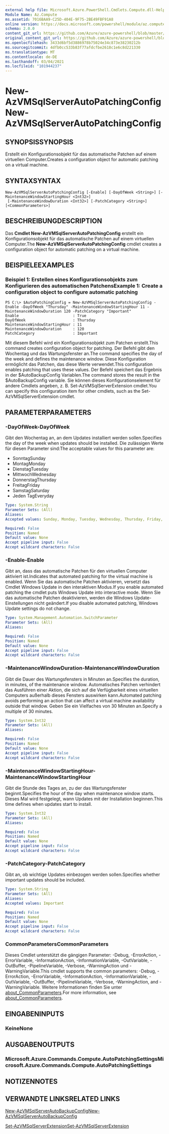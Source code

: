 ```yaml
---
external help file: Microsoft.Azure.PowerShell.Cmdlets.Compute.dll-Help.xml
Module Name: Az.Compute
ms.assetid: 7016BAA9-C25D-404E-9F75-2BE49FBF91A8
online version: https://docs.microsoft.com/powershell/module/az.compute/new-azvmsqlserverautopatchingconfig
schema: 2.0.0
content_git_url: https://github.com/Azure/azure-powershell/blob/master/src/Compute/Compute/help/New-AzVMSqlServerAutoPatchingConfig.md
original_content_git_url: https://github.com/Azure/azure-powershell/blob/master/src/Compute/Compute/help/New-AzVMSqlServerAutoPatchingConfig.md
ms.openlocfilehash: 3433d6bf5d3886978b75024e34c873e38230212b
ms.sourcegitcommit: 4dfb0cc533b83f77afdcfbe2618c1e6c8d221330
ms.translationtype: MT
ms.contentlocale: de-DE
ms.lasthandoff: 03/04/2021
ms.locfileid: "101944237"
---
```

# <span data-ttu-id="80d34-101">New-AzVMSqlServerAutoPatchingConfig</span><span class="sxs-lookup"><span data-stu-id="80d34-101">New-AzVMSqlServerAutoPatchingConfig</span></span>

## <span data-ttu-id="80d34-102">SYNOPSIS</span><span class="sxs-lookup"><span data-stu-id="80d34-102">SYNOPSIS</span></span>
<span data-ttu-id="80d34-103">Erstellt ein Konfigurationsobjekt für das automatische Patchen auf einem virtuellen Computer.</span><span class="sxs-lookup"><span data-stu-id="80d34-103">Creates a configuration object for automatic patching on a virtual machine.</span></span>

## <span data-ttu-id="80d34-104">SYNTAX</span><span class="sxs-lookup"><span data-stu-id="80d34-104">SYNTAX</span></span>

```
New-AzVMSqlServerAutoPatchingConfig [-Enable] [-DayOfWeek <String>] [-MaintenanceWindowStartingHour <Int32>]
 [-MaintenanceWindowDuration <Int32>] [-PatchCategory <String>] [<CommonParameters>]
```

## <span data-ttu-id="80d34-105">BESCHREIBUNG</span><span class="sxs-lookup"><span data-stu-id="80d34-105">DESCRIPTION</span></span>
<span data-ttu-id="80d34-106">Das **Cmdlet New-AzVMSqlServerAutoPatchingConfig** erstellt ein Konfigurationsobjekt für das automatische Patchen auf einem virtuellen Computer.</span><span class="sxs-lookup"><span data-stu-id="80d34-106">The **New-AzVMSqlServerAutoPatchingConfig** cmdlet creates a configuration object for automatic patching on a virtual machine.</span></span>

## <span data-ttu-id="80d34-107">BEISPIELE</span><span class="sxs-lookup"><span data-stu-id="80d34-107">EXAMPLES</span></span>

### <span data-ttu-id="80d34-108">Beispiel 1: Erstellen eines Konfigurationsobjekts zum Konfigurieren des automatischen Patchens</span><span class="sxs-lookup"><span data-stu-id="80d34-108">Example 1: Create a configuration object to configure automatic patching</span></span>
```
PS C:\> $AutoPatchingConfig = New-AzVMSqlServerAutoPatchingConfig -Enable -DayOfWeek "Thursday" -MaintenanceWindowStartingHour 11 -MaintenanceWindowDuration 120 -PatchCategory "Important"
Enable                        : True
DayOfWeek                     : Thursday
MaintenanceWindowStartingHour : 11
MaintenanceWindowDuration     : 120
PatchCategory                 : Important
```

<span data-ttu-id="80d34-109">Mit diesem Befehl wird ein Konfigurationsobjekt zum Patchen erstellt.</span><span class="sxs-lookup"><span data-stu-id="80d34-109">This command creates configuration object for patching.</span></span>
<span data-ttu-id="80d34-110">Der Befehl gibt den Wochentag und das Wartungsfenster an.</span><span class="sxs-lookup"><span data-stu-id="80d34-110">The command specifies the day of the week and defines the maintenance window.</span></span>
<span data-ttu-id="80d34-111">Diese Konfiguration ermöglicht das Patchen, das diese Werte verwendet.</span><span class="sxs-lookup"><span data-stu-id="80d34-111">This configuration enables patching that uses these values.</span></span>
<span data-ttu-id="80d34-112">Der Befehl speichert das Ergebnis in der $AutoBackupConfig Variablen.</span><span class="sxs-lookup"><span data-stu-id="80d34-112">The command stores the result in the $AutoBackupConfig variable.</span></span>
<span data-ttu-id="80d34-113">Sie können dieses Konfigurationselement für andere Cmdlets angeben, z. B. Set-AzVMSqlServerExtension cmdlet.</span><span class="sxs-lookup"><span data-stu-id="80d34-113">You can specify this configuration item for other cmdlets, such as the Set-AzVMSqlServerExtension cmdlet.</span></span>

## <span data-ttu-id="80d34-114">PARAMETER</span><span class="sxs-lookup"><span data-stu-id="80d34-114">PARAMETERS</span></span>

### <span data-ttu-id="80d34-115">-DayOfWeek</span><span class="sxs-lookup"><span data-stu-id="80d34-115">-DayOfWeek</span></span>
<span data-ttu-id="80d34-116">Gibt den Wochentag an, an dem Updates installiert werden sollen.</span><span class="sxs-lookup"><span data-stu-id="80d34-116">Specifies the day of the week when updates should be installed.</span></span>
<span data-ttu-id="80d34-117">Die zulässigen Werte für diesen Parameter sind:</span><span class="sxs-lookup"><span data-stu-id="80d34-117">The acceptable values for this parameter are:</span></span>
- <span data-ttu-id="80d34-118">Sonntag</span><span class="sxs-lookup"><span data-stu-id="80d34-118">Sunday</span></span>
- <span data-ttu-id="80d34-119">Montag</span><span class="sxs-lookup"><span data-stu-id="80d34-119">Monday</span></span>
- <span data-ttu-id="80d34-120">Dienstag</span><span class="sxs-lookup"><span data-stu-id="80d34-120">Tuesday</span></span>
- <span data-ttu-id="80d34-121">Mittwoch</span><span class="sxs-lookup"><span data-stu-id="80d34-121">Wednesday</span></span>
- <span data-ttu-id="80d34-122">Donnerstag</span><span class="sxs-lookup"><span data-stu-id="80d34-122">Thursday</span></span>
- <span data-ttu-id="80d34-123">Freitag</span><span class="sxs-lookup"><span data-stu-id="80d34-123">Friday</span></span>
- <span data-ttu-id="80d34-124">Samstag</span><span class="sxs-lookup"><span data-stu-id="80d34-124">Saturday</span></span>
- <span data-ttu-id="80d34-125">Jeden Tag</span><span class="sxs-lookup"><span data-stu-id="80d34-125">Everyday</span></span>

```yaml
Type: System.String
Parameter Sets: (All)
Aliases:
Accepted values: Sunday, Monday, Tuesday, Wednesday, Thursday, Friday, Saturday, Everyday

Required: False
Position: Named
Default value: None
Accept pipeline input: False
Accept wildcard characters: False
```

### <span data-ttu-id="80d34-126">-Enable</span><span class="sxs-lookup"><span data-stu-id="80d34-126">-Enable</span></span>
<span data-ttu-id="80d34-127">Gibt an, dass das automatische Patchen für den virtuellen Computer aktiviert ist.</span><span class="sxs-lookup"><span data-stu-id="80d34-127">Indicates that automated patching for the virtual machine is enabled.</span></span>
<span data-ttu-id="80d34-128">Wenn Sie das automatische Patchen aktivieren, versetzt das Cmdlet Windows Update in den interaktiven Modus.</span><span class="sxs-lookup"><span data-stu-id="80d34-128">If you enable automated patching the cmdlet puts Windows Update into interactive mode.</span></span>
<span data-ttu-id="80d34-129">Wenn Sie das automatische Patchen deaktivieren, werden die Windows Update-Einstellungen nicht geändert.</span><span class="sxs-lookup"><span data-stu-id="80d34-129">If you disable automated patching, Windows Update settings do not change.</span></span>

```yaml
Type: System.Management.Automation.SwitchParameter
Parameter Sets: (All)
Aliases:

Required: False
Position: Named
Default value: None
Accept pipeline input: False
Accept wildcard characters: False
```

### <span data-ttu-id="80d34-130">-MaintenanceWindowDuration</span><span class="sxs-lookup"><span data-stu-id="80d34-130">-MaintenanceWindowDuration</span></span>
<span data-ttu-id="80d34-131">Gibt die Dauer des Wartungsfensters in Minuten an.</span><span class="sxs-lookup"><span data-stu-id="80d34-131">Specifies the duration, in minutes, of the maintenance window.</span></span>
<span data-ttu-id="80d34-132">Automatisches Patchen verhindert das Ausführen einer Aktion, die sich auf die Verfügbarkeit eines virtuellen Computers außerhalb dieses Fensters auswirken kann.</span><span class="sxs-lookup"><span data-stu-id="80d34-132">Automated patching avoids performing an action that can affect a virtual machine availability outside that window.</span></span>
<span data-ttu-id="80d34-133">Geben Sie ein Vielfaches von 30 Minuten an.</span><span class="sxs-lookup"><span data-stu-id="80d34-133">Specify a multiple of 30 minutes.</span></span>

```yaml
Type: System.Int32
Parameter Sets: (All)
Aliases:

Required: False
Position: Named
Default value: None
Accept pipeline input: False
Accept wildcard characters: False
```

### <span data-ttu-id="80d34-134">-MaintenanceWindowStartingHour</span><span class="sxs-lookup"><span data-stu-id="80d34-134">-MaintenanceWindowStartingHour</span></span>
<span data-ttu-id="80d34-135">Gibt die Stunde des Tages an, zu der das Wartungsfenster beginnt.</span><span class="sxs-lookup"><span data-stu-id="80d34-135">Specifies the hour of the day when maintenance window starts.</span></span>
<span data-ttu-id="80d34-136">Dieses Mal wird festgelegt, wann Updates mit der Installation beginnen.</span><span class="sxs-lookup"><span data-stu-id="80d34-136">This time defines when updates start to install.</span></span>

```yaml
Type: System.Int32
Parameter Sets: (All)
Aliases:

Required: False
Position: Named
Default value: None
Accept pipeline input: False
Accept wildcard characters: False
```

### <span data-ttu-id="80d34-137">-PatchCategory</span><span class="sxs-lookup"><span data-stu-id="80d34-137">-PatchCategory</span></span>
<span data-ttu-id="80d34-138">Gibt an, ob wichtige Updates einbezogen werden sollen.</span><span class="sxs-lookup"><span data-stu-id="80d34-138">Specifies whether important updates should be included.</span></span>

```yaml
Type: System.String
Parameter Sets: (All)
Aliases:
Accepted values: Important

Required: False
Position: Named
Default value: None
Accept pipeline input: False
Accept wildcard characters: False
```

### <span data-ttu-id="80d34-139">CommonParameters</span><span class="sxs-lookup"><span data-stu-id="80d34-139">CommonParameters</span></span>
<span data-ttu-id="80d34-140">Dieses Cmdlet unterstützt die gängigen Parameter: -Debug, -ErrorAction, -ErrorVariable, -InformationAction, -InformationVariable, -OutVariable, -OutBuffer, -PipelineVariable, -Verbose, -WarningAction und -WarningVariable.</span><span class="sxs-lookup"><span data-stu-id="80d34-140">This cmdlet supports the common parameters: -Debug, -ErrorAction, -ErrorVariable, -InformationAction, -InformationVariable, -OutVariable, -OutBuffer, -PipelineVariable, -Verbose, -WarningAction, and -WarningVariable.</span></span> <span data-ttu-id="80d34-141">Weitere Informationen finden Sie unter [about_CommonParameters](http://go.microsoft.com/fwlink/?LinkID=113216).</span><span class="sxs-lookup"><span data-stu-id="80d34-141">For more information, see [about_CommonParameters](http://go.microsoft.com/fwlink/?LinkID=113216).</span></span>

## <span data-ttu-id="80d34-142">EINGABEN</span><span class="sxs-lookup"><span data-stu-id="80d34-142">INPUTS</span></span>

### <span data-ttu-id="80d34-143">Keine</span><span class="sxs-lookup"><span data-stu-id="80d34-143">None</span></span>

## <span data-ttu-id="80d34-144">AUSGABEN</span><span class="sxs-lookup"><span data-stu-id="80d34-144">OUTPUTS</span></span>

### <span data-ttu-id="80d34-145">Microsoft.Azure.Commands.Compute.AutoPatchingSettings</span><span class="sxs-lookup"><span data-stu-id="80d34-145">Microsoft.Azure.Commands.Compute.AutoPatchingSettings</span></span>

## <span data-ttu-id="80d34-146">NOTIZEN</span><span class="sxs-lookup"><span data-stu-id="80d34-146">NOTES</span></span>

## <span data-ttu-id="80d34-147">VERWANDTE LINKS</span><span class="sxs-lookup"><span data-stu-id="80d34-147">RELATED LINKS</span></span>

[<span data-ttu-id="80d34-148">New-AzVMSqlServerAutoBackupConfig</span><span class="sxs-lookup"><span data-stu-id="80d34-148">New-AzVMSqlServerAutoBackupConfig</span></span>](./New-AzVMSqlServerAutoBackupConfig.md)

[<span data-ttu-id="80d34-149">Set-AzVMSqlServerExtension</span><span class="sxs-lookup"><span data-stu-id="80d34-149">Set-AzVMSqlServerExtension</span></span>](./Set-AzVMSqlServerExtension.md)


